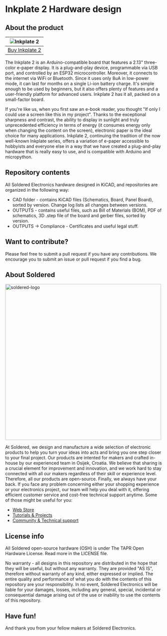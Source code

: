 # Inkplate 2 Hardware design

## About the product

| ![Inkplate 2](https://github.com/SolderedElectronics/Inkplate-2-hardware-design/blob/main/OUTPUTS/V1.1.1/333166.jpg?raw=true) |
| :----------------------------------------------------------: |
|      [Buy Inkplate 2](https://www.solde.red/333166)      |

The Inkplate 2 is an Arduino-compatible board that features a 2.13" three-color e-paper display. It is a plug-and-play device, programmable via USB port, and controlled by an ESP32 microcontroller. Moreover, it connects to the internet via WiFi or Bluetooth. Since it uses only 8uA in low-power mode, it can last for months on a single Li-ion battery charge. It's simple enough to be used by beginners, but it also offers plenty of features and a user-friendly platform for advanced users. Inkplate 2 has it all, packed on a small-factor board.

If you're like us, when you first saw an e-book reader, you thought "If only I could use a screen like this in my project". Thanks to the exceptional sharpness and contrast, the ability to display in sunlight and truly unprecedented efficiency in terms of energy (it consumes energy only when changing the content on the screen), electronic paper is the ideal choice for many applications. Inkplate 2, continuing the tradition of the now well-known Inkplate series, offers a variation of e-paper accessible to hobbyists and everyone else in a way that we have created a plug-and-play hardware that is really easy to use, and is compatible with Arduino and micropython.

## Repository contents

All Soldered Electronics hardware designed in KiCAD, and repositories are organized in the following way:

- CAD folder - contains KiCAD files (Schematics, Board, Panel Board), sorted by version. Change log lists all changes between versions.
- OUTPUTS - contains useful files, such as Bill of Materials (BOM), PDF of schematics, 3D .step file of the board and gerber files, sorted by version. 
- OUTPUTS -> Compliance - Certificates and useful legal stuff. 

## Want to contribute?

Please feel free to submit a pull request if you have any contributions. We encourage you to submit an issue or pull request if you find a bug. 

## About Soldered

<img src="https://raw.githubusercontent.com/e-radionicacom/Soldered-Generic-Arduino-Library/dev/extras/Soldered-logo-color.png" alt="soldered-logo" width="500"/>

At Soldered, we design and manufacture a wide selection of electronic products to help you turn your ideas into acts and bring you one step closer to your final project. Our products are intented for makers and crafted in-house by our experienced team in Osijek, Croatia. We believe that sharing is a crucial element for improvement and innovation, and we work hard to stay connected with all our makers regardless of their skill or experience level. Therefore, all our products are open-source. Finally, we always have your back. If you face any problem concerning either your shopping experience or your electronics project, our team will help you deal with it, offering efficient customer service and cost-free technical support anytime. Some of those might be useful for you:

- [Web Store](https://www.soldered.com/shop)
- [Tutorials & Projects](https://soldered.com/learn)
- [Community & Technical support](https://soldered.com/community)

## License info

All Soldered open-source hardware (OSH) is under The TAPR Open Hardware License. Read more in the LICENSE file. 

No warranty - all designs in this repository are distributed in the hope that they will be useful, but without any warranty. They are provided "AS IS", therefore without warranty of any kind, either expressed or implied. The entire quality and performance of what you do with the contents of this repository are your responsibility. In no event, Soldered Electronics will be liable for your damages, losses, including any general, special, incidental or consequential damage arising out of the use or inability to use the contents of this repository. 

## Have fun! 
And thank you from your fellow makers at Soldered Electronics.